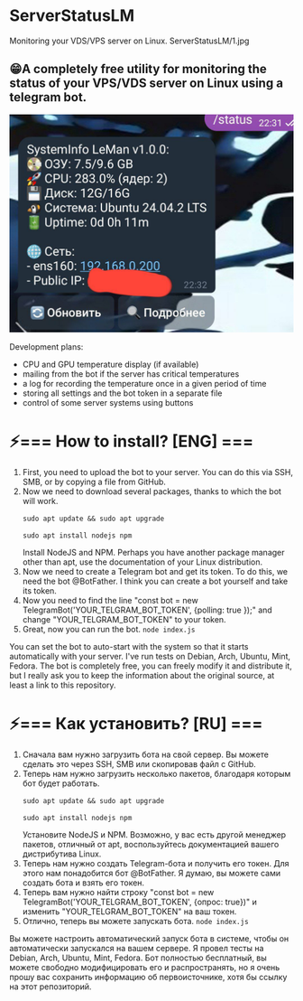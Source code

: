 # ServerStatusLM
Monitoring your VDS/VPS server on Linux.
ServerStatusLM/1.jpg

## 😁A completely free utility for monitoring the status of your VPS/VDS server on Linux using a telegram bot.
![Show](1.jpg)

Development plans:
- CPU and GPU temperature display (if available)
- mailing from the bot if the server has critical temperatures
- a log for recording the temperature once in a given period of time
- storing all settings and the bot token in a separate file
- control of some server systems using buttons

# ⚡=== How to install? [ENG] ===
1. First, you need to upload the bot to your server. You can do this via SSH, SMB, or by copying a file from GitHub.
2. Now we need to download several packages, thanks to which the bot will work.
   ```
   sudo apt update && sudo apt upgrade
   ```
   ```
   sudo apt install nodejs npm
   ```
   Install NodeJS and NPM. Perhaps you have another package manager other than apt, use the documentation of your Linux distribution.
3. Now we need to create a Telegram bot and get its token. To do this, we need the bot @BotFather. I think you can create a bot yourself and take its token.
4. Now you need to find the line "const bot = new TelegramBot('YOUR_TELGRAM_BOT_TOKEN', {polling: true });" and change "YOUR_TELGRAM_BOT_TOKEN" to your token.
5. Great, now you can run the bot.
   ```node index.js```

You can set the bot to auto-start with the system so that it starts automatically with your server. I've run tests on Debian, Arch, Ubuntu, Mint, Fedora.
The bot is completely free, you can freely modify it and distribute it, but I really ask you to keep the information about the original source, at least a link to this repository.

# ⚡=== Как установить? [RU] ===
1. Сначала вам нужно загрузить бота на свой сервер. Вы можете сделать это через SSH, SMB или скопировав файл с GitHub.
2. Теперь нам нужно загрузить несколько пакетов, благодаря которым бот будет работать.
   ```
   sudo apt update && sudo apt upgrade
   ```
   ```
   sudo apt install nodejs npm
   ```
   Установите NodeJS и NPM. Возможно, у вас есть другой менеджер пакетов, отличный от apt, воспользуйтесь документацией вашего дистрибутива Linux.
3. Теперь нам нужно создать Telegram-бота и получить его токен. Для этого нам понадобится бот @BotFather. Я думаю, вы можете сами создать бота и взять его токен.
4. Теперь вам нужно найти строку "const bot = new TelegramBot('YOUR_TELGRAM_BOT_TOKEN', {опрос: true})" и изменить "YOUR_TELGRAM_BOT_TOKEN" на ваш токен.
5. Отлично, теперь вы можете запускать бота.
 ```node index.js```

Вы можете настроить автоматический запуск бота в системе, чтобы он автоматически запускался на вашем сервере. Я провел тесты на Debian, Arch, Ubuntu, Mint, Fedora.
Бот полностью бесплатный, вы можете свободно модифицировать его и распространять, но я очень прошу вас сохранить информацию об первоисточнике, хотя бы ссылку на этот репозиторий.
